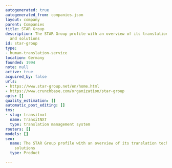 ```yaml
---
autogenerated: true
autogenerated_from: companies.json
layout: company
parent: Companies
title: STAR Group
description: The STAR Group profile with an overview of its translation technologies
  and solutions
id: star-group
type:
- human-translation-service
location: Germany
founded: 1994
note: null
active: true
acquired_by: false
urls:
- https://www.star-group.net/en/home.html
- https://www.crunchbase.com/organization/star-group
apis: []
quality_estimation: []
automatic_post_editing: []
tms:
- slug: transitnxt
  name: TransitNXT
  type: translation management system
routers: []
models: []
seo:
  name: The STAR Group profile with an overview of its translation technologies and
    solutions
  type: Product

---
```


